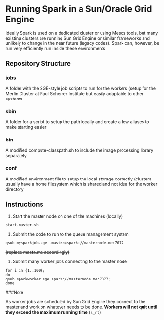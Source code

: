 # Running Spark in a Sun/Oracle Grid Engine

Ideally Spark is used on a dedicated cluster or using Mesos tools, but many existing clusters are running Sun Grid Engine or similar frameworks and unlikely to change in the near future (legacy codes). Spark can, however, be run very efficiently run inside these environments

## Repository Structure

### jobs
A folder with the SGE-style job scripts to run for the workers (setup for the Merlin Cluster at Paul Scherrer Institute but easily adaptable to other systems

### sbin
A folder for a script to setup the path locally and create a few aliases to make starting easier

### bin
A modified compute-classpath.sh to include the image processing library separately 

### conf
A modified environment file to setup the local storage correctly (clusters usually have a home filesystem which is shared and not idea for the worker directory


## Instructions

1. Start the master node on one of the machines (locally)
```
start-master.sh
```

1. Submit the code to run to the queue management system
```
qsub mysparkjob.sge -master=spark://masternode.me:7077
``` 
~~(replace masta.me accordingly)~~


1. Submit many worker jobs connecting to the master node
```
for i in {1..100}; 
do 
qsub sparkworker.sge spark://masternode.me:7077; 
done
```

###Note

As worker jobs are scheduled by Sun Grid Engine they connect to the master and work on whatever needs to be done. __Workers will not quit until they exceed the maximum running time__ (```s_rt```)
